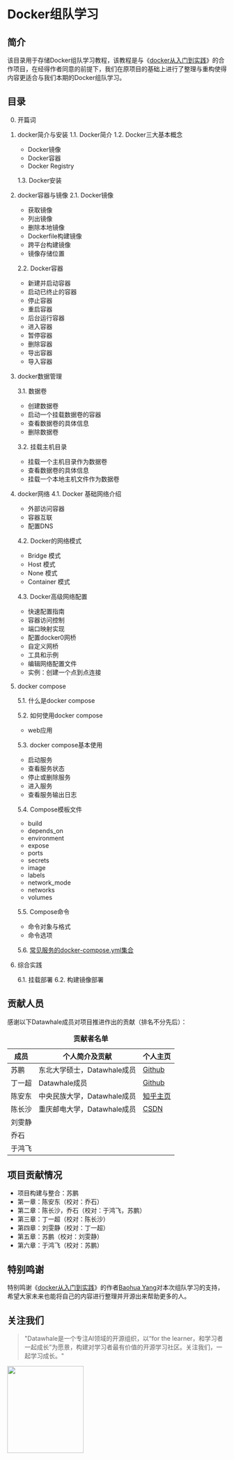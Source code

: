 # Docker组队学习

## 简介

该目录用于存储Docker组队学习教程，该教程是与《[docker从入门到实践](https://vuepress.mirror.docker-practice.com/)》的合作项目，在经得作者同意的前提下，我们在原项目的基础上进行了整理与重构使得内容更适合与我们本期的Docker组队学习。

## 目录

0. 开篇词

1. docker简介与安装
   1.1. Docker简介
   1.2. Docker三大基本概念
   
      - Docker镜像
      - Docker容器
      - Docker Registry
   
   1.3. Docker安装
   
2. docker容器与镜像
   2.1. Docker镜像
      - 获取镜像
      - 列出镜像
      - 删除本地镜像
      - Dockerfile构建镜像
      - 跨平台构建镜像
      - 镜像存储位置
   
   2.2. Docker容器
   
      - 新建并启动容器
      - 启动已终止的容器
      - 停止容器
      - 重启容器
      - 后台运行容器
      - 进入容器
      - 暂停容器
      - 删除容器
      - 导出容器
   - 导入容器
   
3. docker数据管理

   3.1. 数据卷
      - 创建数据卷
      - 启动一个挂载数据卷的容器
      - 查看数据卷的具体信息
      - 删除数据卷
   
   3.2. 挂载主机目录
      - 挂载一个主机目录作为数据卷
      - 查看数据卷的具体信息
      - 挂载一个本地主机文件作为数据卷

4. docker网络
   4.1.  Docker 基础网络介绍
      - 外部访问容器
      - 容器互联
      - 配置DNS

   4.2. Docker的网络模式
      - Bridge 模式
      - Host 模式
      - None 模式
      - Container 模式

   4.3. Docker高级网络配置
      - 快速配置指南
      - 容器访问控制
      - 端口映射实现
      - 配置docker0网桥
      - 自定义网桥
      - 工具和示例
      - 编辑网络配置文件
      - 实例：创建一个点到点连接

5. docker compose
  
   5.1. 什么是docker compose
   
   5.2. 如何使用docker compose
      - web应用
   
   5.3. docker compose基本使用
      - 启动服务
      - 查看服务状态
      - 停止或删除服务
      - 进入服务
      - 查看服务输出日志
   
   5.4. Compose模板文件
      - build
      - depends_on
      - environment
      - expose
      - ports
      - secrets
      - image
      - labels
      - network_mode
      - networks
      - volumes
   
   5.5. Compose命令
      - 命令对象与格式
      - 命令选项
   
   5.6. [常见服务的docker-compose.yml集合](https://github.com/datawhalechina/team-learning-program/tree/master/Docker/Compose/%E5%B8%B8%E7%94%A8%E6%9C%8D%E5%8A%A1)
   
6. 综合实践

   6.1. 挂载部署
   6.2. 构建镜像部署

## 贡献人员
感谢以下Datawhale成员对项目推进作出的贡献（排名不分先后）：

<table align="center" style="width:80%;">
  <caption><b>贡献者名单</b></caption>
<thead>
  <tr>
    <th>成员</th>
    <th>个人简介及贡献</th>
    <th>个人主页</th>
  </tr>
</thead>
<tbody>
  <tr>
    <td><span style="font-weight:normal;font-style:normal;text-decoration:none">苏鹏</span></td>
    <td><span style="font-weight:normal;font-style:normal;text-decoration:none">东北大学硕士，Datawhale成员</td>
    <td><a href="https://github.com/SuperSupeng">Github</a></td>
  </tr>
  <tr>
    <td><span style="font-weight:normal;font-style:normal;text-decoration:none">丁一超</span></td>
    <td><span style="font-weight:normal;font-style:normal;text-decoration:none">Datawhale成员</td>
    <td><a href="https://github.com/Jeffding">Github</a></td>
  </tr>
  <tr>
    <td><span style="font-weight:normal;font-style:normal;text-decoration:none">陈安东</span></td>
    <td><span style="font-weight:normal;font-style:normal;text-decoration:none">中央民族大学，Datawhale成员</td>
    <td><a href="https://www.zhihu.com/people/wang-ya-fei-48">知乎主页</a></td>
  </tr>
  <tr>
    <td><span style="font-weight:normal;font-style:normal;text-decoration:none">陈长沙</span></td>
    <td><span style="font-weight:normal;font-style:normal;text-decoration:none">重庆邮电大学，Datawhale成员</td>
    <td><a href="https://blog.csdn.net/sinat_26566137?t=1">CSDN</a></td>
  </tr>
  <tr>
    <td><span style="font-weight:normal;font-style:normal;text-decoration:none">刘雯静</span></td>
    <td><span style="font-weight:normal;font-style:normal;text-decoration:none"></td>
    <td><a href="https://blog.csdn.net/sinat_26566137?t=1"></a></td>
  </tr>
  <tr>
    <td><span style="font-weight:normal;font-style:normal;text-decoration:none">乔石</span></td>
    <td><span style="font-weight:normal;font-style:normal;text-decoration:none"></td>
    <td><a href="https://blog.csdn.net/sinat_26566137?t=1"></a></td>
  </tr>
  <tr>
    <td><span style="font-weight:normal;font-style:normal;text-decoration:none">于鸿飞</span></td>
    <td><span style="font-weight:normal;font-style:normal;text-decoration:none"></td>
    <td><a href="https://blog.csdn.net/sinat_26566137?t=1"></a></td>
  </tr>
  </tbody>
</table> 


## 项目贡献情况

- 项目构建与整合：苏鹏
- 第一章：陈安东（校对：乔石）
- 第二章：陈长沙，乔石（校对：于鸿飞，苏鹏）
- 第三章：丁一超（校对：陈长沙）
- 第四章：刘雯静（校对：丁一超）
- 第五章：苏鹏（校对：刘雯静）
- 第六章：于鸿飞（校对：苏鹏）

## 特别鸣谢
特别鸣谢《[docker从入门到实践](https://vuepress.mirror.docker-practice.com/)》的作者[Baohua Yang](https://github.com/yeasy)对本次组队学习的支持，希望大家未来也能将自己的内容进行整理并开源出来帮助更多的人。

## 关注我们

> "Datawhale是一个专注AI领域的开源组织，以“for the learner，和学习者一起成长”为愿景，构建对学习者最有价值的开源学习社区。关注我们，一起学习成长。"

<img src="https://github.com/datawhalechina/team-learning-sql/blob/main/img/datawhale_code.jpeg" width="175" height= "200">